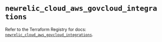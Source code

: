 # `newrelic_cloud_aws_govcloud_integrations`

Refer to the Terraform Registry for docs: [`newrelic_cloud_aws_govcloud_integrations`](https://registry.terraform.io/providers/newrelic/newrelic/3.38.1/docs/resources/cloud_aws_govcloud_integrations).
